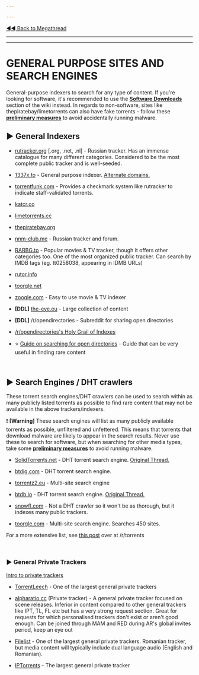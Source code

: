---
---
[◄◄ Back to Megathread](https://www.reddit.com/r/Piracy/wiki/megathread)

---
---


# GENERAL PURPOSE SITES AND SEARCH ENGINES

General-purpose indexers to search for any type of content. If you're looking for software, it's recommended to use the [**Software Downloads**](https://www.reddit.com/r/Piracy/wiki/megathread/software_downloads) section of the wiki instead. In regards to non-software, sites like thepiratebay/limetorrents can also have fake torrents - follow these [**preliminary measures**](https://www.reddit.com/r/Piracy/wiki/browsing_and_downloading_guide) to avoid accidentally running malware.

## ► **General Indexers**

* [rutracker.org](https://rutracker.org/forum/index.php) [.org, .net, .nl] - Russian tracker. Has an immense catalogue for many different categories. Considered to be the most complete public tracker and is well-seeded.

* [1337x.to](https://1337x.to/) - General purpose indexer. [Alternate domains.](https://i.imgur.com/oCC9Y2H.jpg)

* [torrentfunk.com](https://www.torrentfunk.com/) - Provides a checkmark system like rutracker to indicate staff-validated torrents.

* [katcr.co](https://katcr.co/)

* [limetorrents.cc](https://www.limetorrents.cc/)

* [thepiratebay.org](https://thepiratebay.org/)

* [nnm-club.me](https://nnm-club.me/) - Russian tracker and forum.

* [RARBG.to](https://rarbg.to/torrents.php) - Popular movies & TV tracker, though it offers other categories too. One of the most organized public tracker. Can search by IMDB tags (eg. tt0258038, appearing in IDMB URLs)

* [rutor.info](http://rutor.info/)

* [toorgle.net](http://www.toorgle.com/)

* [zooqle.com](https://zooqle.com/) - Easy to use movie & TV indexer

* **[DDL]** [the-eye.eu](https://the-eye.eu/) - Large collection of content

* **[DDL]** /r/opendirectories - Subreddit for sharing open directories

* [/r/opendirectories's Holy Grail of Indexes](https://www.reddit.com/r/opendirectories/comments/75ya8g/the_holy_grail_of_indexes/)

* ⭐ [Guide on searching for open directories](https://www.reddit.com/r/opendirectories/comments/933pzm/all_resources_i_know_related_to_open_directories/) - Guide that can be very useful in finding rare content

&nbsp;





## ► **Search Engines / DHT crawlers**

These torrent search engines/DHT crawlers can be used to search within as many publicly listed torrents as possible to find rare content that may not be available in the above trackers/indexers.

❗ **[Warning]** These search engines will list as many publicly available torrents as possible, unfiltered and unfettered. This means that torrents that download malware are likely to appear in the search results. Never use these to search for software, but when searching for other media types, take some [**preliminary measures**](https://www.reddit.com/r/Piracy/wiki/browsing_and_downloading_guide) to avoid running malware.

* [SolidTorrents.net](https://solidtorrents.net) - DHT torrent search engine. [Original Thread.](https://www.reddit.com/r/Piracy/comments/bjxlpe/massive_project_update_for_solidtorrents_fake/)

* [btdig.com](https://btdig.com/) - DHT torrent search engine.

* [torrentz2.eu](https://torrentz2.eu/) - Multi-site search engine

* [btdb.io](https://btdb.io/) - DHT torrent search engine. [Original Thread.](https://www.reddit.com/r/trackers/comments/eaqnr5/btdb_bittorrent_database_looking_for_feedback/)

* [snowfl.com](https://snowfl.com/) - Not a DHT crawler so it won't be as thorough, but it indexes many public trackers.

* [toorgle.com](https://www.toorgle.com/) - Multi-site search engine. Searches 450 sites.

For a more extensive list, see [this post](https://www.reddit.com/r/torrents/comments/5ok0yd/torrent_sites/) over at /r/torrents

&nbsp;



### ► **General Private Trackers**

[Intro to private trackers](https://www.reddit.com/r/Piracy/wiki/guides/private_trackers)

* [TorrentLeech](https://www.torrentleech.org/) - One of the largest general private trackers

* [alpharatio.cc](https://alpharatio.cc/) (Private tracker) - A general private tracker focused on scene releases. Inferior in content compared to other general trackers like IPT, TL, FL etc but has a very strong request section. Great for requests for which personalised trackers don't exist or aren't good enough. Can be joined through MAM and RED during AR's global invites period, keep an eye out

* [Filelist](https://filelist.ro/) - One of the largest general private trackers. Romanian tracker, but media content will typically include dual language audio (English and Romanian).

* [IPTorrents](http://iptorrents.com/) - The largest general private tracker

&nbsp;